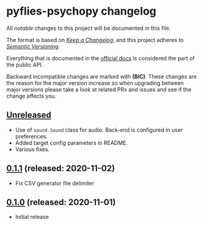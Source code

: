 # pyflies-psychopy changelog

All _notable_ changes to this project will be documented in this file.

The format is based on _[Keep a Changelog][keepachangelog]_, and this project
adheres to _[Semantic Versioning][semver]_.

Everything that is documented in the [official docs][textXDocs] is considered
the part of the public API.

Backward incompatible changes are marked with **(BIC)**. These changes are the
reason for the major version increase so when upgrading between major versions
please take a look at related PRs and issues and see if the change affects you.

## [Unreleased]

- Use of `sound.Sound` class for audio. Back-end is configured in user
  preferences.
- Added target config parameters in README.
- Various fixes.

## [0.1.1] (released: 2020-11-02)

- Fix CSV generator file delimiter


## [0.1.0] (released: 2020-11-01)

- Initial release


[Unreleased]: https://github.com/pyflies/pyflies-psychopy/compare/0.1.1...HEAD
[0.1.1]: https://github.com/pyflies/pyflies-psychopy/compare/0.1.0...0.1.1
[0.1.0]: https://github.com/pyflies/pyflies-psychopy/compare/360ff9bea62834c63...0.1.0


[keepachangelog]: https://keepachangelog.com/
[semver]: https://semver.org/spec/v2.0.0.html
[textXDocs]: http://textx.github.io/textX/latest/
